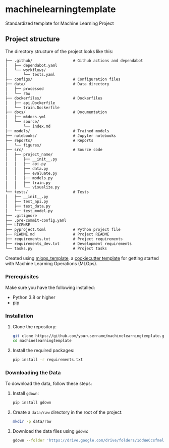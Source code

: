 # machinelearningtemplate

Standardized template for Machine Learning Project

## Project structure

The directory structure of the project looks like this:
```txt
├── .github/                  # Github actions and dependabot
│   ├── dependabot.yaml
│   └── workflows/
│       └── tests.yaml
├── configs/                  # Configuration files
├── data/                     # Data directory
│   ├── processed
│   └── raw
├── dockerfiles/              # Dockerfiles
│   ├── api.Dockerfile
│   └── train.Dockerfile
├── docs/                     # Documentation
│   ├── mkdocs.yml
│   └── source/
│       └── index.md
├── models/                   # Trained models
├── notebooks/                # Jupyter notebooks
├── reports/                  # Reports
│   └── figures/
├── src/                      # Source code
│   ├── project_name/
│   │   ├── __init__.py
│   │   ├── api.py
│   │   ├── data.py
│   │   ├── evaluate.py
│   │   ├── models.py
│   │   ├── train.py
│   │   └── visualize.py
└── tests/                    # Tests
│   ├── __init__.py
│   ├── test_api.py
│   ├── test_data.py
│   └── test_model.py
├── .gitignore
├── .pre-commit-config.yaml
├── LICENSE
├── pyproject.toml            # Python project file
├── README.md                 # Project README
├── requirements.txt          # Project requirements
├── requirements_dev.txt      # Development requirements
└── tasks.py                  # Project tasks
```


Created using [mlops_template](https://github.com/SkafteNicki/mlops_template),
a [cookiecutter template](https://github.com/cookiecutter/cookiecutter) for getting
started with Machine Learning Operations (MLOps).

### Prerequisites

Make sure you have the following installed:
- Python 3.8 or higher
- pip

### Installation

1. Clone the repository:
    ```sh
    git clone https://github.com/yourusername/machinelearningtemplate.git
    cd machinelearningtemplate
    ```

2. Install the required packages:
    ```sh
    pip install -r requirements.txt
    ```

### Downloading the Data

To download the data, follow these steps:

1. Install `gdown`:
    ```sh
    pip install gdown
    ```

2. Create a `data/raw` directory in the root of the project:
    ```sh
    mkdir -p data/raw
    ```

3. Download the data files using `gdown`:
    ```sh
    gdown --folder 'https://drive.google.com/drive/folders/1ddWeCcsfmelqxF8sOGBihY9IU98S9JRP?usp=sharing' -O data/raw
    ```
